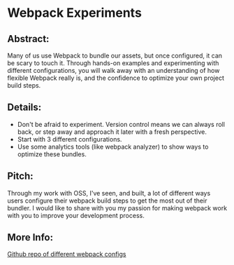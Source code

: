 
# Webpack Experiments

## Abstract:
Many of us use Webpack to bundle our assets, but once configured, it can be scary to touch it. Through hands-on examples and experimenting with different configurations, you will walk away with an understanding of how flexible Webpack really is, and the confidence to optimize your own project build steps. 

## Details:
* Don't be afraid to experiment. Version control means we can always roll back, or step away and approach it later with a fresh perspective. 
* Start with 3 different configurations.
* Use some analytics tools (like webpack analyzer) to show ways to optimize these bundles.  
 
## Pitch:
Through my work with OSS, I've seen, and built, a lot of different ways users configure their webpack build steps to get the most out of their bundler. I would like to share with you my passion for making webpack work with you to improve your development process. 

## More Info:
[Github repo of different webpack configs](https://github.com/knittingcodemonkey/webpack-configs)




